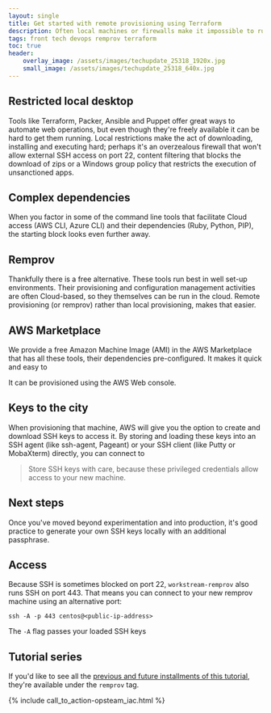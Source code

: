 ```yaml
---
layout: single
title: Get started with remote provisioning using Terraform
description: Often local machines or firewalls make it impossible to run Terraform locally, but remote provisioning offers a convenient secure alternative
tags: front tech devops remprov terraform
toc: true
header:
    overlay_image: /assets/images/techupdate_25318_1920x.jpg
    small_image: /assets/images/techupdate_25318_640x.jpg
---
```


## Restricted local desktop
Tools like Terraform, Packer, Ansible and Puppet offer great ways to automate web operations, but even though they're freely available it can be hard to get them running.  Local restrictions make the act of downloading, installing and executing hard; perhaps it's an overzealous firewall that won't allow external SSH access on port 22, content filtering that blocks the download of zips or a Windows group policy that restricts the execution of unsanctioned apps.

## Complex dependencies
When you factor in some of the command line tools that facilitate Cloud access (AWS CLI, Azure CLI) and their dependencies (Ruby, Python, PIP), the starting block looks even further away.

## Remprov
Thankfully there is a free alternative.  These tools run best in well set-up environments.  Their provisioning and configuration management activities are often Cloud-based, so they themselves can be run in the cloud.  Remote provisioning (or remprov) rather than local provisioning, makes that easier.

## AWS Marketplace
We provide a free Amazon Machine Image (AMI) in the AWS Marketplace that has all these tools, their dependencies pre-configured.  It makes it quick and easy to 

It can be provisioned using the AWS Web console.

<!--- @todo insert Web console screenshot -->

## Keys to the city
When provisioning that machine, AWS will give you the option to create and download SSH keys to access it.  By storing and loading these keys into an SSH agent (like ssh-agent, Pageant) or your SSH client (like Putty or MobaXterm) directly, you can connect to 

> Store SSH keys with care, because these privileged credentials allow access to your new machine.

## Next steps
Once you've moved beyond experimentation and into production, it's good practice to generate your own SSH keys locally with an additional passphrase.

## Access
Because SSH is sometimes blocked on port 22, `workstream-remprov` also runs SSH on port 443.  That means you can connect to your new remprov machine using an alternative port:
```
ssh -A -p 443 centos@<public-ip-address>
```
The `-A` flag passes your loaded SSH keys

<!--- @todo insert Web console screenshot -->

## Tutorial series
If you'd like to see all the [previous and future installments of this tutorial](/tech/remprov), they're available under the `remprov` tag.

{% include call_to_action-opsteam_iac.html %}
